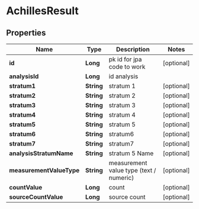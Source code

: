 
# AchillesResult

## Properties
Name | Type | Description | Notes
------------ | ------------- | ------------- | -------------
**id** | **Long** | pk id for jpa code to work |  [optional]
**analysisId** | **Long** | id analysis | 
**stratum1** | **String** | stratum 1 |  [optional]
**stratum2** | **String** | stratum 2 |  [optional]
**stratum3** | **String** | stratum 3 |  [optional]
**stratum4** | **String** | stratum 4 |  [optional]
**stratum5** | **String** | stratum 5 |  [optional]
**stratum6** | **String** | stratum6 |  [optional]
**stratum7** | **String** | stratum7 |  [optional]
**analysisStratumName** | **String** | stratum 5 Name |  [optional]
**measurementValueType** | **String** | measurement value type (text / numeric) |  [optional]
**countValue** | **Long** | count |  [optional]
**sourceCountValue** | **Long** | source count |  [optional]



